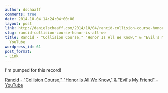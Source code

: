 ```yaml
---
author: dschaaff
comments: true
date: 2014-10-04 14:24:04+00:00
layout: post
link: http://danielschaaff.com/2014/10/04/rancid-collision-course-honor-is-all-we/
slug: rancid-collision-course-honor-is-all-we
title: Rancid - "Collision Course," "Honor Is All We Know," & "Evil's My Friend" -
  YouTube
wordpress_id: 61
post_format:
- Link
---
```


I'm pumped for this record!

  
[Rancid - "Collision Course," "Honor Is All We Know," & "Evil's My Friend" - YouTube](http://youtu.be/9SCF1zbsBfU)
